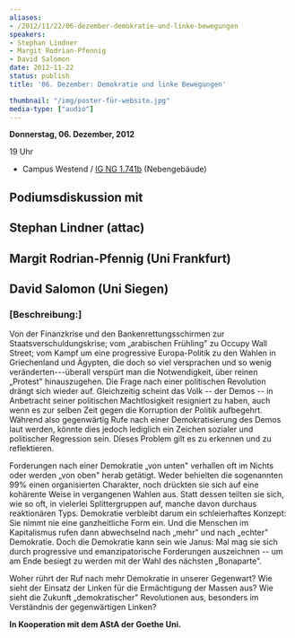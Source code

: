 ```yaml
---
aliases:
- /2012/11/22/06-dezember-demokratie-und-linke-bewegungen
speakers:
- Stephan Lindner
- Margit Rodrian-Pfennig
- David Salomon
date: 2012-11-22
status: publish
title: '06. Dezember: Demokratie und linke Bewegungen'

thumbnail: "/img/poster-für-website.jpg"
media-type: ["audio"]
---
```

**Donnerstag, 06. Dezember, 2012**

19 Uhr
 - Campus Westend / [IG NG 1.741b](http://goo.gl/maps/qEmEB "Karte") (Nebengebäude)

## Podiumsdiskussion mit

## Stephan Lindner (attac)

## Margit Rodrian-Pfennig (Uni Frankfurt)

## David Salomon (Uni Siegen)


### [Beschreibung:]

Von der Finanzkrise und den Bankenrettungsschirmen zur Staatsverschuldungskrise; vom „arabischen Frühling" zu Occupy Wall Street; vom Kampf um eine progressive Europa-Politik zu den Wahlen in Griechenland und Ägypten, die doch so viel versprachen und so wenig veränderten---überall verspürt man die Notwendigkeit, über reinen „Protest" hinauszugehen. Die Frage nach einer politischen Revolution drängt sich wieder auf. Gleichzeitig scheint das Volk -- der Demos -- in Anbetracht seiner politischen Machtlosigkeit resigniert zu haben, auch wenn es zur selben Zeit gegen die Korruption der Politik aufbegehrt. Während also gegenwärtig Rufe nach einer Demokratisierung des Demos laut werden, könnte dies jedoch lediglich ein Zeichen sozialer und politischer Regression sein. Dieses Problem gilt es zu erkennen und zu reflektieren.

Forderungen nach einer Demokratie „von unten" verhallen oft im Nichts oder werden „von oben" herab getätigt. Weder behielten die sogenannten 99% einen organisierten Charakter, noch drückten sie sich auf eine kohärente Weise in vergangenen Wahlen aus. Statt dessen teilten sie sich, wie so oft, in vielerlei Splittergruppen auf, manche davon durchaus reaktionären Typs. Demokratie verbleibt darum ein schleierhaftes Konzept: Sie nimmt nie eine ganzheitliche Form ein. Und die Menschen im Kapitalismus rufen dann abwechselnd nach „mehr" und nach „echter" Demokratie. Doch die Demokratie kann sein wie Janus: Mal mag sie sich durch progressive und emanzipatorische Forderungen auszeichnen -- um am Ende besiegt zu werden mit der Wahl des nächsten „Bonaparte".

Woher rührt der Ruf nach mehr Demokratie in unserer Gegenwart? Wie sieht der Einsatz der Linken für die Ermächtigung der Massen aus? Wie sieht die Zukunft „demokratischer" Revolutionen aus, besonders im Verständnis der gegenwärtigen Linken?

**In Kooperation mit dem AStA der Goethe Uni.**
